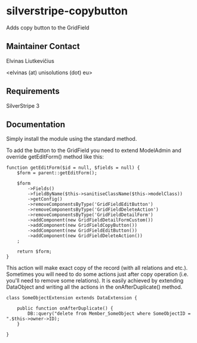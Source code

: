silverstripe-copybutton
=======================

Adds copy button to the GridField

## Maintainer Contact

Elvinas Liutkevičius

<elvinas (at) unisolutions (dot) eu>

## Requirements

SilverStripe 3

## Documentation

Simply install the module using the standard method.

To add the button to the GridField you need to extend ModelAdmin and
override getEditForm() method like this:

	function getEditForm($id = null, $fields = null) {
		$form = parent::getEditForm();

		$form
			->Fields()
			->fieldByName($this->sanitiseClassName($this->modelClass))
			->getConfig()
			->removeComponentsByType('GridFieldEditButton')
			->removeComponentsByType('GridFieldDeleteAction')
			->removeComponentsByType('GridFieldDetailForm')
			->addComponent(new GridFieldDetailFormCustom())
			->addComponent(new GridFieldCopyButton())
			->addComponent(new GridFieldEditButton())
			->addComponent(new GridFieldDeleteAction())
		;

		return $form;
	}


This action will make exact copy of the record (with all relations and etc.).
Sometimes you will need to do some actions just after copy operation (i.e.
you'll need to remove some relations). It is easily achieved by extending
DataObject and writing all the actions in the onAfterDuplicate() method.

	class SomeObjectExtension extends DataExtension {

		public function onAfterDuplicate() {
			DB::query("delete from Member_SomeObject where SomeObjectID = ".$this->owner->ID);
		}

	}